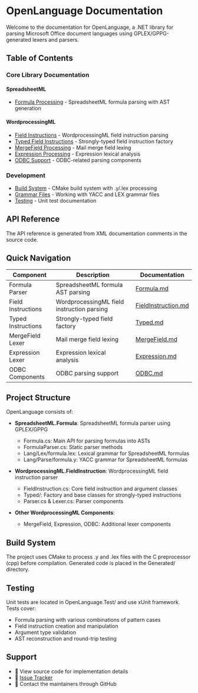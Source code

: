 # OpenLanguage Documentation

Welcome to the documentation for OpenLanguage, a .NET library for parsing Microsoft Office document languages using GPLEX/GPPG-generated lexers and parsers.

## Table of Contents

### Core Library Documentation

#### SpreadsheetML

- [Formula Processing](api/SpreadsheetML/Formula/Formula.md) - SpreadsheetML formula parsing with AST generation

#### WordprocessingML

- [Field Instructions](api/WordprocessingML/FieldInstruction/FieldInstruction.md) - WordprocessingML field instruction parsing
- [Typed Field Instructions](api/WordprocessingML/FieldInstruction/Typed.md) - Strongly-typed field instruction factory
- [MergeField Processing](api/WordprocessingML/MergeField/MergeField.md) - Mail merge field lexing
- [Expression Processing](api/WordprocessingML/Expression/Expression.md) - Expression lexical analysis
- [ODBC Support](api/WordprocessingML/ODBC/ODBC.md) - ODBC-related parsing components

### Development

- [Build System](development/build.md) - CMake build system with .y/.lex processing
- [Grammar Files](development/grammar.md) - Working with YACC and LEX grammar files
- [Testing](development/test.md) - Unit test documentation

## API Reference

The API reference is generated from XML documentation comments in the source code.

## Quick Navigation

| Component          | Description                                | Documentation                                                                    |
| ------------------ | ------------------------------------------ | -------------------------------------------------------------------------------- |
| Formula Parser     | SpreadsheetML formula AST parsing          | [Formula.md](api/SpreadsheetML/Formula/Formula.md)                               |
| Field Instructions | WordprocessingML field instruction parsing | [FieldInstruction.md](api/WordprocessingML/FieldInstruction/FieldInstruction.md) |
| Typed Instructions | Strongly-typed field factory               | [Typed.md](api/WordprocessingML/FieldInstruction/Typed.md)                       |
| MergeField Lexer   | Mail merge field lexing                    | [MergeField.md](api/WordprocessingML/MergeField/MergeField.md)                   |
| Expression Lexer   | Expression lexical analysis                | [Expression.md](api/WordprocessingML/Expression/Expression.md)                   |
| ODBC Components    | ODBC parsing support                       | [ODBC.md](api/WordprocessingML/ODBC/ODBC.md)                                     |

## Project Structure

OpenLanguage consists of:

- **SpreadsheetML.Formula**: SpreadsheetML formula parser using GPLEX/GPPG
  - Formula.cs: Main API for parsing formulas into ASTs
  - FormulaParser.cs: Static parser methods
  - Lang/Lex/formula.lex: Lexical grammar for SpreadsheetML formulas
  - Lang/Parse/formula.y: YACC grammar for SpreadsheetML formulas
- **WordprocessingML.FieldInstruction**: WordprocessingML field instruction parser

  - FieldInstruction.cs: Core field instruction and argument classes
  - Typed/: Factory and base classes for strongly-typed instructions
  - Parser.cs & Lexer.cs: Parser components

- **Other WordprocessingML Components**:
  - MergeField, Expression, ODBC: Additional lexer components

## Build System

The project uses CMake to process .y and .lex files with the C preprocessor (cpp) before compilation. Generated code is placed in the Generated/ directory.

## Testing

Unit tests are located in OpenLanguage.Test/ and use xUnit framework. Tests cover:

- Formula parsing with various combinations of pattern cases
- Field instruction creation and manipulation
- Argument type validation
- AST reconstruction and round-trip testing

## Support

- 📖 View source code for implementation details
- 🐛 [Issue Tracker](https://github.com/amkillam/OpenLanguage/issues)
- 📧 Contact the maintainers through GitHub
